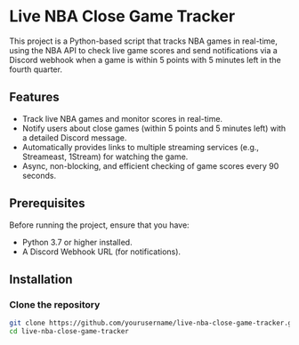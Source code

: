 # Live NBA Close Game Tracker

This project is a Python-based script that tracks NBA games in real-time, using the NBA API to check live game scores and send notifications via a Discord webhook when a game is within 5 points with 5 minutes left in the fourth quarter.

## Features

- Track live NBA games and monitor scores in real-time.
- Notify users about close games (within 5 points and 5 minutes left) with a detailed Discord message.
- Automatically provides links to multiple streaming services (e.g., Streameast, 1Stream) for watching the game.
- Async, non-blocking, and efficient checking of game scores every 90 seconds.

## Prerequisites

Before running the project, ensure that you have:

- Python 3.7 or higher installed.
- A Discord Webhook URL (for notifications).

## Installation

### Clone the repository

```bash
git clone https://github.com/yourusername/live-nba-close-game-tracker.git
cd live-nba-close-game-tracker
